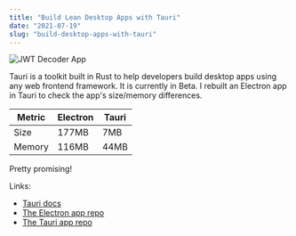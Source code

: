 ```yaml
---
title: "Build Lean Desktop Apps with Tauri"
date: "2021-07-19"
slug: "build-desktop-apps-with-tauri"
---
```


<script context="module">
  export const prerender = true;
</script>

<script>
  import { assets } from '$app/paths';
</script>

![JWT Decoder App](https://res.cloudinary.com/fghurayri/image/upload/v1626803142/faisal.sh/build-desktop-apps-with-tauri/jwt-decoder-app_qhzf06.jpg)

Tauri is a toolkit built in Rust to help developers build desktop apps using any web frontend framework. It is currently in Beta. I rebuilt an Electron app in Tauri to check the app's size/memory differences.

| Metric | Electron | Tauri |
| ------ | -------- | ----- |
| Size   | 177MB    | 7MB   |
| Memory | 116MB    | 44MB  |

Pretty promising!

Links:

- [Tauri docs](https://t.co/9QjLSYNn6E?amp=1)
- [The Electron app repo](https://github.com/Fghurayri/jwt-decoder)
- [The Tauri app repo](https://github.com/Fghurayri/tauri-jwt-decoder)

